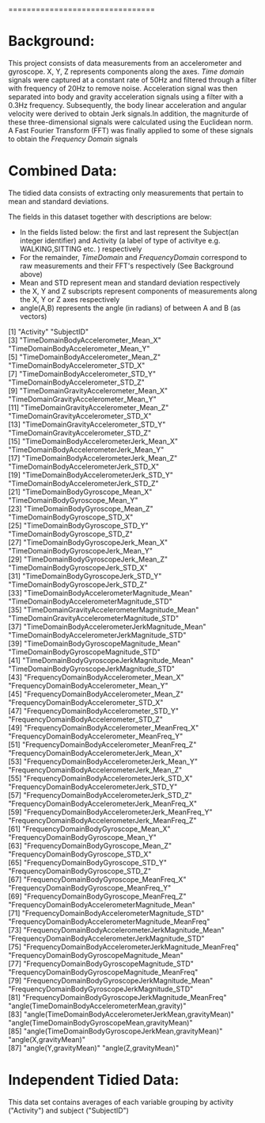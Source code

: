 ================================

 Background:
================================

This project consists of data measurements from an accelerometer and gyroscope. X, Y, Z represents components along the axes. *Time domain* signals were captured at a constant rate of 50Hz and filtered through a filter with frequency of 20Hz to remove noise.
Acceleration signal was then separated into body and gravity acceleration signals using a filter with a 0.3Hz frequency. Subsequently, the body linear acceleration and angular velocity were derived to obtain Jerk signals.In addition, the magniturde of these three-dimensional signals were calculated using the Euclidean norm. A Fast Fourier Transform (FFT) was finally applied to some of these signals to obtain the *Frequency Domain* signals

 Combined Data:
================================

The tidied data consists of extracting only measurements that pertain to mean and standard deviations.

The fields in this dataset together with descriptions are below:

 - In the fields listed below: the first and last represent the Subject(an integer identifier) and Activity (a label of type of activitye e.g. WALKING,SITTING etc. ) respectively
 - For the remainder, *TimeDomain* and *FrequencyDomain* correspond to raw measurements and their FFT's respectively (See Background above)
 - Mean and STD represent mean and standard deviation respectively
 - the X, Y and Z subscripts represent components of measurements along the X, Y or Z axes respectively
 - angle(A,B) represents the angle (in radians) of between A and B (as vectors)

 [1] "Activity"                                               "SubjectID"                                             
 [3] "TimeDomainBodyAccelerometer_Mean_X"                     "TimeDomainBodyAccelerometer_Mean_Y"                    
 [5] "TimeDomainBodyAccelerometer_Mean_Z"                     "TimeDomainBodyAccelerometer_STD_X"                     
 [7] "TimeDomainBodyAccelerometer_STD_Y"                      "TimeDomainBodyAccelerometer_STD_Z"                     
 [9] "TimeDomainGravityAccelerometer_Mean_X"                  "TimeDomainGravityAccelerometer_Mean_Y"                 
[11] "TimeDomainGravityAccelerometer_Mean_Z"                  "TimeDomainGravityAccelerometer_STD_X"                  
[13] "TimeDomainGravityAccelerometer_STD_Y"                   "TimeDomainGravityAccelerometer_STD_Z"                  
[15] "TimeDomainBodyAccelerometerJerk_Mean_X"                 "TimeDomainBodyAccelerometerJerk_Mean_Y"                
[17] "TimeDomainBodyAccelerometerJerk_Mean_Z"                 "TimeDomainBodyAccelerometerJerk_STD_X"                 
[19] "TimeDomainBodyAccelerometerJerk_STD_Y"                  "TimeDomainBodyAccelerometerJerk_STD_Z"                 
[21] "TimeDomainBodyGyroscope_Mean_X"                         "TimeDomainBodyGyroscope_Mean_Y"                        
[23] "TimeDomainBodyGyroscope_Mean_Z"                         "TimeDomainBodyGyroscope_STD_X"                         
[25] "TimeDomainBodyGyroscope_STD_Y"                          "TimeDomainBodyGyroscope_STD_Z"                         
[27] "TimeDomainBodyGyroscopeJerk_Mean_X"                     "TimeDomainBodyGyroscopeJerk_Mean_Y"                    
[29] "TimeDomainBodyGyroscopeJerk_Mean_Z"                     "TimeDomainBodyGyroscopeJerk_STD_X"                     
[31] "TimeDomainBodyGyroscopeJerk_STD_Y"                      "TimeDomainBodyGyroscopeJerk_STD_Z"                     
[33] "TimeDomainBodyAccelerometerMagnitude_Mean"              "TimeDomainBodyAccelerometerMagnitude_STD"              
[35] "TimeDomainGravityAccelerometerMagnitude_Mean"           "TimeDomainGravityAccelerometerMagnitude_STD"           
[37] "TimeDomainBodyAccelerometerJerkMagnitude_Mean"          "TimeDomainBodyAccelerometerJerkMagnitude_STD"          
[39] "TimeDomainBodyGyroscopeMagnitude_Mean"                  "TimeDomainBodyGyroscopeMagnitude_STD"                  
[41] "TimeDomainBodyGyroscopeJerkMagnitude_Mean"              "TimeDomainBodyGyroscopeJerkMagnitude_STD"              
[43] "FrequencyDomainBodyAccelerometer_Mean_X"                "FrequencyDomainBodyAccelerometer_Mean_Y"               
[45] "FrequencyDomainBodyAccelerometer_Mean_Z"                "FrequencyDomainBodyAccelerometer_STD_X"                
[47] "FrequencyDomainBodyAccelerometer_STD_Y"                 "FrequencyDomainBodyAccelerometer_STD_Z"                
[49] "FrequencyDomainBodyAccelerometer_MeanFreq_X"            "FrequencyDomainBodyAccelerometer_MeanFreq_Y"           
[51] "FrequencyDomainBodyAccelerometer_MeanFreq_Z"            "FrequencyDomainBodyAccelerometerJerk_Mean_X"           
[53] "FrequencyDomainBodyAccelerometerJerk_Mean_Y"            "FrequencyDomainBodyAccelerometerJerk_Mean_Z"           
[55] "FrequencyDomainBodyAccelerometerJerk_STD_X"             "FrequencyDomainBodyAccelerometerJerk_STD_Y"            
[57] "FrequencyDomainBodyAccelerometerJerk_STD_Z"             "FrequencyDomainBodyAccelerometerJerk_MeanFreq_X"       
[59] "FrequencyDomainBodyAccelerometerJerk_MeanFreq_Y"        "FrequencyDomainBodyAccelerometerJerk_MeanFreq_Z"       
[61] "FrequencyDomainBodyGyroscope_Mean_X"                    "FrequencyDomainBodyGyroscope_Mean_Y"                   
[63] "FrequencyDomainBodyGyroscope_Mean_Z"                    "FrequencyDomainBodyGyroscope_STD_X"                    
[65] "FrequencyDomainBodyGyroscope_STD_Y"                     "FrequencyDomainBodyGyroscope_STD_Z"                    
[67] "FrequencyDomainBodyGyroscope_MeanFreq_X"                "FrequencyDomainBodyGyroscope_MeanFreq_Y"               
[69] "FrequencyDomainBodyGyroscope_MeanFreq_Z"                "FrequencyDomainBodyAccelerometerMagnitude_Mean"        
[71] "FrequencyDomainBodyAccelerometerMagnitude_STD"          "FrequencyDomainBodyAccelerometerMagnitude_MeanFreq"    
[73] "FrequencyDomainBodyAccelerometerJerkMagnitude_Mean"     "FrequencyDomainBodyAccelerometerJerkMagnitude_STD"     
[75] "FrequencyDomainBodyAccelerometerJerkMagnitude_MeanFreq" "FrequencyDomainBodyGyroscopeMagnitude_Mean"            
[77] "FrequencyDomainBodyGyroscopeMagnitude_STD"              "FrequencyDomainBodyGyroscopeMagnitude_MeanFreq"        
[79] "FrequencyDomainBodyGyroscopeJerkMagnitude_Mean"         "FrequencyDomainBodyGyroscopeJerkMagnitude_STD"         
[81] "FrequencyDomainBodyGyroscopeJerkMagnitude_MeanFreq"     "angle(TimeDomainBodyAccelerometerMean,gravity)"        
[83] "angle(TimeDomainBodyAccelerometerJerkMean,gravityMean)" "angle(TimeDomainBodyGyroscopeMean,gravityMean)"        
[85] "angle(TimeDomainBodyGyroscopeJerkMean,gravityMean)"     "angle(X,gravityMean)"                                  
[87] "angle(Y,gravityMean)"                                   "angle(Z,gravityMean)"       

Independent Tidied Data:
================================

This data set contains averages of each variable grouping by activity ("Activity") and subject ("SubjectID")